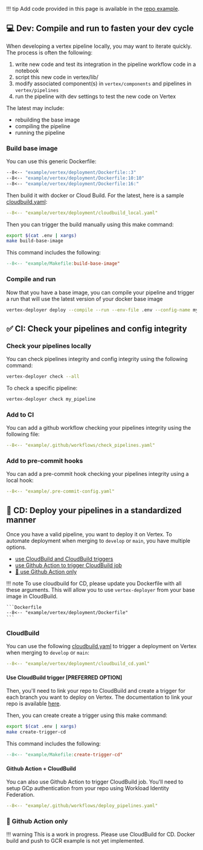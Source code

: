 !!! tip
    Add code provided in this page is available in the [repo example](https://github.com/artefactory/vertex-pipelines-deployer/tree/main/example).



## 💻 Dev: Compile and run to fasten your dev cycle


When developing a vertex pipeline locally, you may want to iterate quickly. The process is often the following:

1. write new code and test its integration in the pipeline workflow code in a notebook
2. script this new code in vertex/lib/
3. modify associated component(s) in `vertex/components` and pipelines in `vertex/pipelines`
4. run the pipeline with dev settings to test the new code on Vertex

The latest may include:

- rebuilding the base image
- compiling the pipeline
- running the pipeline


### Build base image

You can use this generic Dockerfile:

```Dockerfile
--8<-- "example/vertex/deployment/Dockerfile::3"
--8<-- "example/vertex/deployment/Dockerfile:10:10"
--8<-- "example/vertex/deployment/Dockerfile:16:"
```

Then build it with docker or Cloud Build. For the latest, here is a sample [cloudbuild.yaml](https://github.com/artefactory/vertex-pipelines-deployer/tree/main/example/vertex/deployment/cloudbuild_local.yaml):

```yaml
--8<-- "example/vertex/deployment/cloudbuild_local.yaml"
```

Then you can trigger the build manually using this make command:

```bash
export $(cat .env | xargs)
make build-base-image
```

This command includes the following:
```makefile
--8<-- "example/Makefile:build-base-image"
```

### Compile and run

Now that you have a base image, you can compile your pipeline and trigger a run that will use the latest version of your docker base image

```bash
vertex-deployer deploy --compile --run --env-file .env --config-name my_config.json -y
```

## ✅ CI: Check your pipelines and config integrity

### Check your pipelines locally

You can check pipelines integrity and config integrity using the following command:

```bash
vertex-deployer check --all
```

To check a specific pipeline:
```bash
vertex-deployer check my_pipeline
```

### Add to CI

You can add a github workflow checking your pipelines integrity using the following file:
```yaml
--8<-- "example/.github/workflows/check_pipelines.yaml"
```

### Add to pre-commit hooks

You can add a pre-commit hook checking your pipelines integrity using a local hook:
```yaml
--8<-- "example/.pre-commit-config.yaml"
```

## 🚀 CD: Deploy your pipelines in a standardized manner

Once you have a valid pipeline, you want to deploy it on Vertex. To automate deployment when merging to `develop` or `main`, you have multiple options.

- [use CloudBuild and CloudBuild triggers](#use-cloudbuild-trigger-preferred-option)
- [use Github Action to trigger CloudBuild job](#github-action-cloudbuild)
- [🚧 use Github Action only](#github-action-only)


!!! note
    To use cloudbuild for CD, please update you Dockerfile with all these arguments.
    This will allow you to use `vertex-deployer` from your base image in CloudBuild.

    ```Dockerfile
    --8<-- "example/vertex/deployment/Dockerfile"
    ```

### CloudBuild

You can use the following [cloudbuild.yaml](https://github.com/artefactory/vertex-pipelines-deployer/tree/main/example/vertex/deployment/cloudbuild_cd.yaml) to trigger a deployment on Vertex when merging to `develop` or `main`:

```yaml
--8<-- "example/vertex/deployment/cloudbuild_cd.yaml"
```

#### Use CloudBuild trigger \[PREFERRED OPTION\]

Then, you'll need to link your repo to CloudBuild and create a trigger for each branch you want to deploy on Vertex.
The documentation to link your repo is available [here](https://cloud.google.com/build/docs/automating-builds/github/connect-repo-github?generation=2nd-gen#console).

Then, you can create create a trigger using this make command:

```bash
export $(cat .env | xargs)
make create-trigger-cd
```

This command includes the following:
```makefile
--8<-- "example/Makefile:create-trigger-cd"
```

#### Github Action + CloudBuild

You can also use Github Action to trigger CloudBuild job. You'll need to setup GCp authentication from your repo using Workload Identity Federation.

```yaml
--8<-- "example/.github/workflows/deploy_pipelines.yaml"
```

### 🚧 Github Action only

!!! warning
    This is a work in progress. Please use CloudBuild for CD.
    Docker build and push to GCR example is not yet implemented.
